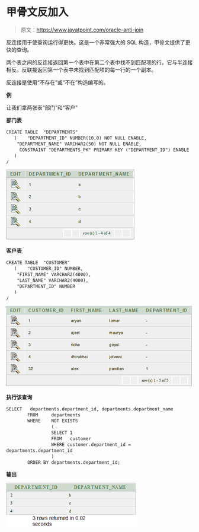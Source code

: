 # 甲骨文反加入

> 原文：<https://www.javatpoint.com/oracle-anti-join>

反连接用于使查询运行得更快。这是一个非常强大的 SQL 构造，甲骨文提供了更快的查询。

两个表之间的反连接返回第一个表中在第二个表中找不到匹配项的行。它与半连接相反。反联接返回第一个表中未找到匹配项的每一行的一个副本。

反连接是使用“不存在”或“不在”构造编写的。

**例**

让我们拿两张表“部门”和“客户”

**部门表**

```
CREATE TABLE  "DEPARTMENTS" 
   (	"DEPARTMENT_ID" NUMBER(10,0) NOT NULL ENABLE, 
	"DEPARTMENT_NAME" VARCHAR2(50) NOT NULL ENABLE, 
	 CONSTRAINT "DEPARTMENTS_PK" PRIMARY KEY ("DEPARTMENT_ID") ENABLE
   )
/

```

![Oracle Anti Join](img/ac6ff1712f96477fb6b14132a80b4ed7.png)

**客户表**

```
CREATE TABLE  "CUSTOMER" 
   (	"CUSTOMER_ID" NUMBER, 
	"FIRST_NAME" VARCHAR2(4000), 
	"LAST_NAME" VARCHAR2(4000), 
	"DEPARTMENT_ID" NUMBER
   )
/

```

![Oracle Anti Join 2](img/db899d067f38d1241962a0cea04c94a1.png)

**执行该查询**

```
SELECT   departments.department_id, departments.department_name
        FROM     departments
        WHERE    NOT EXISTS
                 (
                 SELECT 1
                 FROM   customer
                 WHERE customer.department_id = departments.department_id
                 )
        ORDER BY departments.department_id;

```

**输出**

![Oracle Anti Join 3](img/631af2599622bad26023f7dc72551001.png)